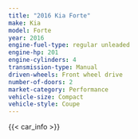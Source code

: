 ```yaml
---
title: "2016 Kia Forte"
make: Kia
model: Forte
year: 2016
engine-fuel-type: regular unleaded
engine-hp: 201
engine-cylinders: 4
transmission-type: Manual
driven-wheels: Front wheel drive
number-of-doors: 2
market-category: Performance
vehicle-size: Compact
vehicle-style: Coupe
---
```


{{< car_info >}}
